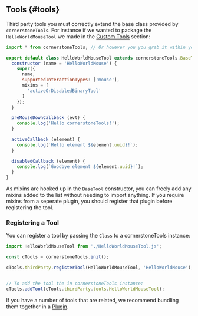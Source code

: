 ## Tools {#tools}

Third party tools you must correctly extend the base class provided by `cornerstoneTools`. For instance if we wanted to package the `HelloWorldMouseTool` we made in the [Custom Tools](custom-tools/index.md) section:

```js
import * from cornerstoneTools; // Or however you you grab it within your app.

export default class HelloWorldMouseTool extends cornerstoneTools.BaseTool {
  constructor (name = 'HelloWorldMouse') {
    super({
      name,
      supportedInteractionTypes: ['mouse'],
      mixins = [
        'activeOrDisabledBinaryTool'
      ]
    });
  }

  preMouseDownCallback (evt) {
    console.log('Hello cornerstoneTools!');
  }

  activeCallback (element) {
    console.log(`Hello element ${element.uuid}!`);
  }

  disabledCallback (element) {
    console.log(`Goodbye element ${element.uuid}!`);
  }
}
```

As mixins are hooked up in the `BaseTool` constructor, you can freely add any mixins added to the list without needing to import anything. If you require mixins from a seperate plugin, you should register that plugin before registering the tool.

### Registering a Tool

You can register a tool by passing the `Class` to a cornerstoneTools instance:

```js
import HelloWorldMouseTool from './HelloWorldMouseTool.js';

const cTools = cornerstoneTools.init();

cTools.thirdParty.registerTool(HelloWorldMouseTool, 'HelloWorldMouse');


// To add the tool the in cornerstoneTools instance:
cTools.addTool(cTools.thirdParty.tools.HelloWorldMouseTool);
```

If you have a number of tools that are related, we recommend bundling them together in a [Plugin](index.md#plugins).
